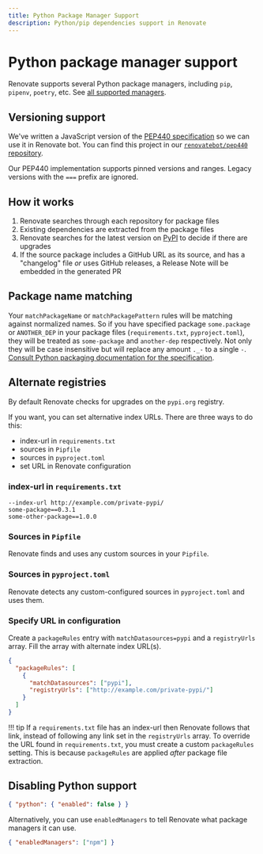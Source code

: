 ```yaml
---
title: Python Package Manager Support
description: Python/pip dependencies support in Renovate
---
```


# Python package manager support

Renovate supports several Python package managers, including `pip`, `pipenv`, `poetry`, etc.
See [all supported managers](./modules/manager/index.md).

## Versioning support

We've written a JavaScript version of the [PEP440 specification](https://www.python.org/dev/peps/pep-0440/) so we can use it in Renovate bot.
You can find this project in our [`renovatebot/pep440` repository](https://github.com/renovatebot/pep440).

Our PEP440 implementation supports pinned versions and ranges.
Legacy versions with the `===` prefix are ignored.

## How it works

1. Renovate searches through each repository for package files
1. Existing dependencies are extracted from the package files
1. Renovate searches for the latest version on [PyPI](https://pypi.org/) to decide if there are upgrades
1. If the source package includes a GitHub URL as its source, and has a "changelog" file _or_ uses GitHub releases, a Release Note will be embedded in the generated PR

## Package name matching

Your `matchPackageName` or `matchPackagePattern` rules will be matching against normalized names.
So if you have specified package `some.package` or `ANOTHER_DEP` in your package files (`requirements.txt`, `pyproject.toml`), they will be treated as `some-package` and `another-dep` respectively.
Not only they will be case insensitive but will replace any amount `._-` to a single `-`.
[Consult Python packaging documentation for the specification](https://packaging.python.org/en/latest/specifications/name-normalization/).

## Alternate registries

By default Renovate checks for upgrades on the `pypi.org` registry.

If you want, you can set alternative index URLs.
There are three ways to do this:

- index-url in `requirements.txt`
- sources in `Pipfile`
- sources in `pyproject.toml`
- set URL in Renovate configuration

### index-url in `requirements.txt`

```title="Setting index URL in first line of requirements.txt"
--index-url http://example.com/private-pypi/
some-package==0.3.1
some-other-package==1.0.0
```

### Sources in `Pipfile`

Renovate finds and uses any custom sources in your `Pipfile`.

### Sources in `pyproject.toml`

Renovate detects any custom-configured sources in `pyproject.toml` and uses them.

### Specify URL in configuration

Create a `packageRules` entry with `matchDatasources=pypi` and a `registryUrls` array.
Fill the array with alternate index URL(s).

```json
{
  "packageRules": [
    {
      "matchDatasources": ["pypi"],
      "registryUrls": ["http://example.com/private-pypi/"]
    }
  ]
}
```

<!-- prettier-ignore -->
!!! tip
    If a `requirements.txt` file has an index-url then Renovate follows that link, instead of following any link set in the `registryUrls` array.
    To override the URL found in `requirements.txt`, you must create a custom `packageRules` setting.
    This is because `packageRules` are applied _after_ package file extraction.

## Disabling Python support

```json title="Disabling all managers where language is set to Python"
{ "python": { "enabled": false } }
```

Alternatively, you can use `enabledManagers` to tell Renovate what package managers it can use.

```json title="Only use Renovate's npm package manager"
{ "enabledManagers": ["npm"] }
```
